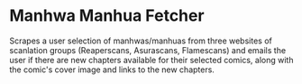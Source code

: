 # Manhwa Manhua Fetcher
Scrapes a user selection of manhwas/manhuas from three websites of scanlation groups (Reaperscans, Asurascans, Flamescans) and emails the user if there are new chapters available for their selected comics, along with the comic's cover image and links to the new chapters.
